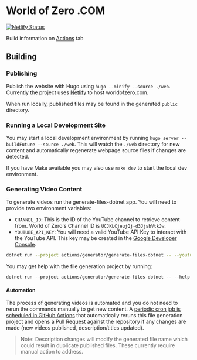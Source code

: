 # World of Zero .COM

[![Netlify Status](https://api.netlify.com/api/v1/badges/12203603-6aef-4169-a1f2-066fd72f654f/deploy-status)](https://app.netlify.com/sites/worldofzero/deploys)

Build information on [Actions](https://github.com/WorldOfZero/dotcom/actions) tab

## Building

### Publishing

Publish the website with Hugo using `hugo --minify --source ./web`. Currently the project uses [Netlify](https://netlify.com) to host worldofzero.com.

When run locally, published files may be found in the generated `public` directory.

### Running a Local Development Site

You may start a local development environment by running `hugo server --buildFuture --source ./web`. This will watch the `./web` directory for new content and automatically regenerate webpage source files if changes are detected.

If you have Make available you may also use `make dev` to start the local dev environment.

### Generating Video Content

To generate videos run the generate-files-dotnet app. You will need to provide two environment variables:

* `CHANNEL_ID`: This is the ID of the YouTube channel to retrieve content from. World of Zero's Channel ID is `UCJKLCjeujQj-d3JjsbVtkJw`.
* `YOUTUBE_API_KEY`: You will need a valid YouTube API Key to interact with the YouTube API. This key may be created in the [Google Developer Console](https://console.developers.google.com/).

```sh
dotnet run --project actions/generator/generate-files-dotnet -- --youtube-apikey=$env:YOUTUBE_API_KEY --channel=$env:CHANNEL_ID --output=./web/content/videos --template=./actions/generator/generate-files-dotnet/video.md.template
```

You may get help with the file generation project by running:

```
dotnet run --project actions/generator/generate-files-dotnet -- --help
```

#### Automation

The process of generating videos is automated and you do not need to rerun the commands manually to get new content. A [periodic cron job is scheduled in GitHub Actions](./.github/workflows/automated-video-pages.yml) that automatically reruns this file generation project and opens a Pull Request against the repository if any changes are made (new videos published, description/titles updated).

> Note: Description changes will modify the generated file name which could result in duplicate published files. These currently require manual action to address.
